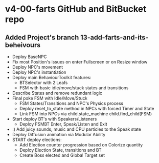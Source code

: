 # v4-00-farts GitHub and BitBucket repo
## Added Project's branch 13-add-farts-and-its-beheivours 
- Deploy BaseNPC
- Fix most Position's issues on enter Fullscreen or on Resize window
- Deploy NPC's movement
- Deploy NPC's instantiation
- Deploy main BehaviourToolkit features:
	- BTSelector with 2 Leafs
	- FSM with basic idle/move/stuck states and transitions
- Describe States and remove redundant logic
- Final poke FSM with Idle/Move/Stuck
	- FSM States/Transitions and NPC's Physics process
	- Deploy reset_to_state method in NPCs with forced Timer and State
	- Link FSM into NPCs via child.state_machine child.find_child(FSM)
- Start deploy BT's with Speakers/Listeners
	- Deploy FSMBT Enter, Speak/Listen and Exit
- :) Add juicy sounds, music and CPU particles to the Speak state
- Deploy Diffusion animation via Modular Ability 
- START deploy elections:
	- Add Election counter progression based on Colorize quantity
	- Deploy Election State, transitions and BT
	- Create Boss elected and Global Target set

